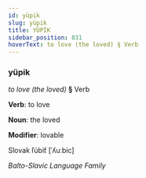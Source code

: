 ```yaml
---
id: yüpik
slug: yüpik
title: YÜPİK
sidebar_position: 831
hoverText: to love (the loved) § Verb
---
```


### yüpik

*to love (the loved)* **§** Verb

**Verb**: to love

**Noun**: the loved

**Modifier**: lovable

Slovak ľúbiť [ˈʎuːbic]

*Balto-Slavic Language Family*